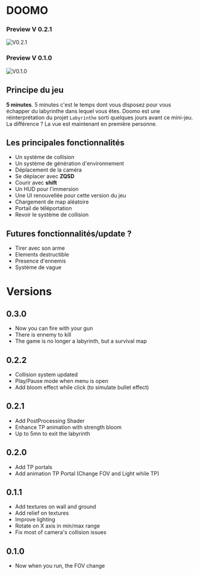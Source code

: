 # DOOMO

### Preview V 0.2.1
![V0.2.1](/presentation/v020gif.gif)

### Preview V 0.1.0
![V0.1.0](/presentation/doomgif.gif)

## Principe du jeu

**5 minutes**. 5 minutes c'est le temps dont vous disposez pour vous échapper du labyrinthe dans lequel vous êtes.
Doomo est une réinterprétation du projet `Labyrinthe` sorti quelques jours avant ce mini-jeu.
La différence ? La vue est maintenant en première personne.

## Les principales fonctionnalités

- Un système de collision
- Un système de génération d'environnement
- Déplacement de la caméra
- Se déplacer avec **ZQSD**
- Courir avec **shift**
- Un HUD pour l'immersion
- Une UI renouvellée pour cette version du jeu
- Chargement de map aléatoire
- Portail de téléportation
- Revoir le système de collision

## Futures fonctionnalités/update ?

- Tirer avec son arme
- Elements destructible
- Presence d'ennemis
- Système de vague

# Versions

## 0.3.0

- Now you can fire with your gun
- There is ennemy to kill
- The game is no longer a labyrinth, but a survival map

## 0.2.2

- Collision system updated
- Play/Pause mode when menu is open
- Add bloom effect while click (to simulate bullet effect)

## 0.2.1

- Add PostProcessing Shader
- Enhance TP animation with strength bloom
- Up to 5mn to exit the labyrinth

## 0.2.0

- Add TP portals
- Add animation TP Portal (Change FOV and Light while TP)

## 0.1.1

- Add textures on wall and ground
- Add relief on textures
- Improve lighting
- Rotate on X axis in min/max range
- Fix most of camera's collision issues

## 0.1.0

- Now when you run, the FOV change
